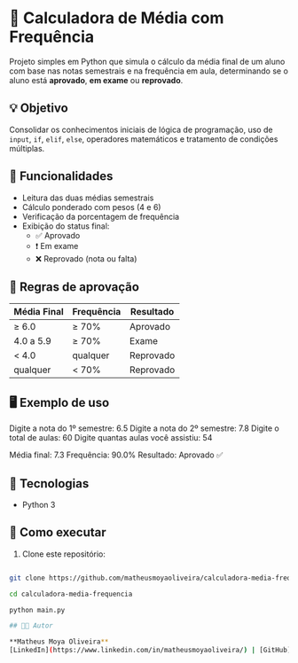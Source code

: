 # 📘 Calculadora de Média com Frequência

Projeto simples em Python que simula o cálculo da média final de um aluno com base nas notas semestrais e na frequência em aula, determinando se o aluno está **aprovado**, **em exame** ou **reprovado**.

## 💡 Objetivo
Consolidar os conhecimentos iniciais de lógica de programação, uso de `input`, `if`, `elif`, `else`, operadores matemáticos e tratamento de condições múltiplas.

## 🔧 Funcionalidades

- Leitura das duas médias semestrais
- Cálculo ponderado com pesos (4 e 6)
- Verificação da porcentagem de frequência
- Exibição do status final:
  - ✅ Aprovado
  - ❗ Em exame
  - ❌ Reprovado (nota ou falta)

## 🧠 Regras de aprovação

| Média Final | Frequência | Resultado   |
|-------------|------------|-------------|
| ≥ 6.0       | ≥ 70%      | Aprovado    |
| 4.0 a 5.9   | ≥ 70%      | Exame       |
| < 4.0       | qualquer   | Reprovado   |
| qualquer    | < 70%      | Reprovado   |

## 🖥️ Exemplo de uso

Digite a nota do 1º semestre: 6.5 Digite a nota do 2º semestre: 7.8 Digite o total de aulas: 60 Digite quantas aulas você assistiu: 54

Média final: 7.3 Frequência: 90.0% Resultado: Aprovado ✅

## 🚀 Tecnologias

- Python 3

## 📁 Como executar

1. Clone este repositório:
```bash

git clone https://github.com/matheusmoyaoliveira/calculadora-media-frequencia.git

cd calculadora-media-frequencia

python main.py

## 🧑‍💻 Autor

**Matheus Moya Oliveira**  
[LinkedIn](https://www.linkedin.com/in/matheusmoyaoliveira/) | [GitHub](https://github.com/matheusmoyaoliveira)
